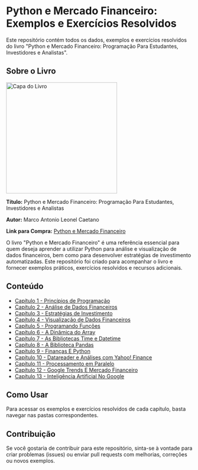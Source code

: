 # Python e Mercado Financeiro: Exemplos e Exercícios Resolvidos
Este repositório contém todos os dados, exemplos e exercícios resolvidos do livro "Python e Mercado Financeiro: Programação Para Estudantes, Investidores e Analistas".

## Sobre o Livro

<img src="https://storage.blucher.com.br/book/galery/3D_RGB_Python_e_mercado_financeiro.png" alt="Capa do Livro" width="300">

**Título:** Python e Mercado Financeiro: Programação Para Estudantes, Investidores e Analistas

**Autor:** Marco Antonio Leonel Caetano

**Link para Compra:** <a target="_blank" href="https://www.amazon.com.br/b?_encoding=UTF8&tag=gustavorosso-20&linkCode=ur2&linkId=b5b91d0717eef51c0c232edad85c4f9c&camp=1789&creative=9325&node=7872854011">Python e Mercado Financeiro</a>

O livro "Python e Mercado Financeiro" é uma referência essencial para quem deseja aprender a utilizar Python para análise e visualização de dados financeiros, bem como para desenvolver estratégias de investimento automatizadas. Este repositório foi criado para acompanhar o livro e fornecer exemplos práticos, exercícios resolvidos e recursos adicionais.

## Conteúdo

- [Capítulo 1 - Princípios de Programação](capitulo1/)
- [Capítulo 2 - Análise de Dados Financeiros](capitulo2/)
- [Capítulo 3 - Estratégias de Investimento](capitulo3/)
- [Capítulo 4 - Visualização de Dados Financeiros](capitulo4/)
- [Capítulo 5 - Programando Funções](capitulo5/)
- [Capítulo 6 - A Dinâmica do Array](capitulo6/)
- [Capítulo 7 - As Bibliotecas Time e Datetime](capitulo7/)
- [Capítulo 8 - A Biblioteca Pandas](capitulo8/)
- [Capítulo 9 - Finanças E Python](capitulo9/)
- [Capítulo 10 - Datareader e Análises com Yahoo! Finance](capitulo10/)
- [Capítulo 11 - Processamento em Paralelo](capitulo11/)
- [Capítulo 12 - Google Trends E Mercado Financeiro](capitulo12/)
- [Capítulo 13 - Inteligência Artificial No Google](capitulo1/)

## Como Usar

Para acessar os exemplos e exercícios resolvidos de cada capítulo, basta navegar nas pastas correspondentes.

## Contribuição

Se você gostaria de contribuir para este repositório, sinta-se à vontade para criar problemas (issues) ou enviar pull requests com melhorias, correções ou novos exemplos.
